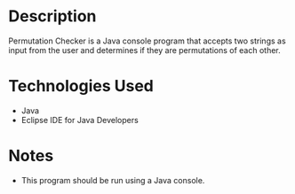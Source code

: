 # Description
Permutation Checker is a Java console program that accepts two strings as input from the user and determines if they are permutations of each other.

# Technologies Used
* Java
* Eclipse IDE for Java Developers

# Notes
* This program should be run using a Java console.